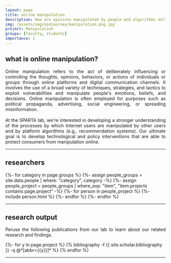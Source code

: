 ```yaml
---
layout: page
title: online manipulation
description: How are opinions manipulated by people and algorithms online?
img: /assets/img/midjourney/manipulation.png.jpg
project: Manipulation
groups: [faculty, students]
importance: 1
---
```


<h2> what is online manipulation? </h2>
  <p style="text-align: justify">
        Online manipulation refers to the act of deliberately influencing 
        or controlling the thoughts, opinions, behaviors, or actions of individuals 
        or groups through online platforms and digital communication channels. It 
        involves the use of a broad variety of techniques, strategies, and tactics to exploit 
        vulnerabilities and manipulate people's emotions, beliefs, and decisions. 
        Online manipulation is often employed for purposes such as political 
        propaganda, advertising, social engineering, or spreading misinformation.
        <br><br>
        At the SPARTA lab, we're interested in developing a stronger understanding of the processes by which
        Internet users are manipulated by other users and by platform algorithms (e.g., recommendation systems). 
        Our ultimate goal is to develop technological and policy interventions that are able to protect consumers
        from manipulation online.
  </p>
<hr>

<h2> researchers </h2>
<div class="projects">
    <div class="grid">
        {%- for category in page.groups %}
            {%- assign people_groups = site.data.people | where: "category", category -%}
            {%- assign people_project = people_groups | where_exp: "item", "item.projects contains page.project" -%}
            {%- for person in people_project %}
                {%- include person.html %}
            {%- endfor %}
        {%- endfor %}
    </div>
</div>
<hr>

<h2> research output </h2>
  <p style="text-align: justify">
    Peruse the following publications from our lab to learn about our related research and findings.
  </p>
<div class="publications">
{%- for y in page.project %}
{% bibliography -f {{ site.scholar.bibliography }} -q @*[abbr={{y}}]* %}
{% endfor %}
</div>
<hr>